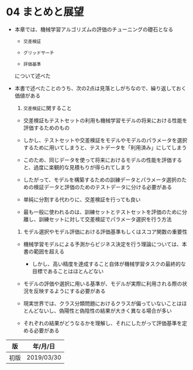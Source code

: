 04 まとめと展望
=============

* 本章では、機械学習アルゴリズムの評価のチューニングの礎石となる

  * `交差検証`

  * `グリッドサーチ`

  * `評価基準`

  について述べた

* 本書で述べたことのうち、次の2点は見落としがちなので、繰り返しておく価値がある

  1. `交差検証`に関すること

    * 交差検証もテストセットの利用も機械学習モデルの将来における性能を評価するためのもの

    * しかし、テストセットや交差検証をモデルやモデルのパラメータを選択するために用いてしまうと、テストデータを「利用済み」にしてしまう

    * このため、同じデータを使って将来におけるモデルの性能を評価すると、過度に楽観的な見積もりが得られてしまう

    * したがって、モデルを構築するための訓練データとパラメータ選択のための検証データと評価のためのテストデータに分ける必要がある

    * 単純に分割する代わりに、交差検証を行っても良い

    * 最も一般に使われるのは、訓練セットとテストセットを評価のために分離し、訓練セットに対して交差検証でパラメータ選択を行う方法

  1. モデル選択やモデル評価における評価基準もしくはスコア関数の重要性

    * 機械学習モデルによる予測からビジネス決定を行う理論については、本書の範囲を超える

      * しかし、高い精度を達成すること自体が機械学習タスクの最終的な目標であることはほとんどない

    * モデルの評価や選択に用いる基準が、モデルが実際に利用される際の状況を反映するようにする必要がある

    * 現実世界では、クラス分類問題におけるクラスが偏っていないことはほとんどないし、偽陽性と偽陰性の結果が大きく異なる場合が多い

    * それぞれの結果がどうなるかを理解し、それにしたがって評価基準を定める必要がある



| 版   | 年/月/日 |
| ---- | -------- |
| 初版 | 2019/03/30         |
